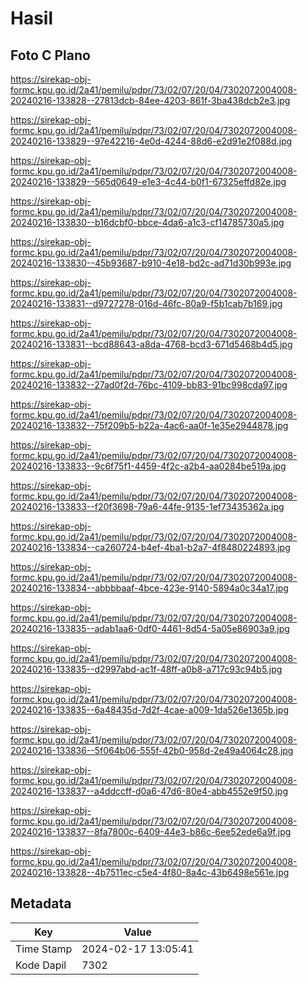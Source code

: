 # Hasil

## Foto C Plano

https://sirekap-obj-formc.kpu.go.id/2a41/pemilu/pdpr/73/02/07/20/04/7302072004008-20240216-133828--27813dcb-84ee-4203-861f-3ba438dcb2e3.jpg

https://sirekap-obj-formc.kpu.go.id/2a41/pemilu/pdpr/73/02/07/20/04/7302072004008-20240216-133829--97e42216-4e0d-4244-88d6-e2d91e2f088d.jpg

https://sirekap-obj-formc.kpu.go.id/2a41/pemilu/pdpr/73/02/07/20/04/7302072004008-20240216-133829--565d0649-e1e3-4c44-b0f1-67325effd82e.jpg

https://sirekap-obj-formc.kpu.go.id/2a41/pemilu/pdpr/73/02/07/20/04/7302072004008-20240216-133830--b16dcbf0-bbce-4da6-a1c3-cf14785730a5.jpg

https://sirekap-obj-formc.kpu.go.id/2a41/pemilu/pdpr/73/02/07/20/04/7302072004008-20240216-133830--45b93687-b910-4e18-bd2c-ad71d30b993e.jpg

https://sirekap-obj-formc.kpu.go.id/2a41/pemilu/pdpr/73/02/07/20/04/7302072004008-20240216-133831--d9727278-016d-46fc-80a9-f5b1cab7b169.jpg

https://sirekap-obj-formc.kpu.go.id/2a41/pemilu/pdpr/73/02/07/20/04/7302072004008-20240216-133831--bcd88643-a8da-4768-bcd3-671d5468b4d5.jpg

https://sirekap-obj-formc.kpu.go.id/2a41/pemilu/pdpr/73/02/07/20/04/7302072004008-20240216-133832--27ad0f2d-76bc-4109-bb83-91bc998cda97.jpg

https://sirekap-obj-formc.kpu.go.id/2a41/pemilu/pdpr/73/02/07/20/04/7302072004008-20240216-133832--75f209b5-b22a-4ac6-aa0f-1e35e2944878.jpg

https://sirekap-obj-formc.kpu.go.id/2a41/pemilu/pdpr/73/02/07/20/04/7302072004008-20240216-133833--9c6f75f1-4459-4f2c-a2b4-aa0284be519a.jpg

https://sirekap-obj-formc.kpu.go.id/2a41/pemilu/pdpr/73/02/07/20/04/7302072004008-20240216-133833--f20f3698-79a6-44fe-9135-1ef73435362a.jpg

https://sirekap-obj-formc.kpu.go.id/2a41/pemilu/pdpr/73/02/07/20/04/7302072004008-20240216-133834--ca260724-b4ef-4ba1-b2a7-4f8480224893.jpg

https://sirekap-obj-formc.kpu.go.id/2a41/pemilu/pdpr/73/02/07/20/04/7302072004008-20240216-133834--abbbbaaf-4bce-423e-9140-5894a0c34a17.jpg

https://sirekap-obj-formc.kpu.go.id/2a41/pemilu/pdpr/73/02/07/20/04/7302072004008-20240216-133835--adab1aa6-0df0-4461-8d54-5a05e86903a9.jpg

https://sirekap-obj-formc.kpu.go.id/2a41/pemilu/pdpr/73/02/07/20/04/7302072004008-20240216-133835--d2997abd-ac1f-48ff-a0b8-a717c93c94b5.jpg

https://sirekap-obj-formc.kpu.go.id/2a41/pemilu/pdpr/73/02/07/20/04/7302072004008-20240216-133835--6a48435d-7d2f-4cae-a009-1da526e1365b.jpg

https://sirekap-obj-formc.kpu.go.id/2a41/pemilu/pdpr/73/02/07/20/04/7302072004008-20240216-133836--5f064b06-555f-42b0-958d-2e49a4064c28.jpg

https://sirekap-obj-formc.kpu.go.id/2a41/pemilu/pdpr/73/02/07/20/04/7302072004008-20240216-133837--a4ddccff-d0a6-47d6-80e4-abb4552e9f50.jpg

https://sirekap-obj-formc.kpu.go.id/2a41/pemilu/pdpr/73/02/07/20/04/7302072004008-20240216-133837--8fa7800c-6409-44e3-b86c-6ee52ede6a9f.jpg

https://sirekap-obj-formc.kpu.go.id/2a41/pemilu/pdpr/73/02/07/20/04/7302072004008-20240216-133828--4b7511ec-c5e4-4f80-8a4c-43b6498e561e.jpg


## Metadata

| Key        | Value               |
| ---------- | ------------------- |
| Time Stamp | 2024-02-17 13:05:41 |
| Kode Dapil | 7302                |



